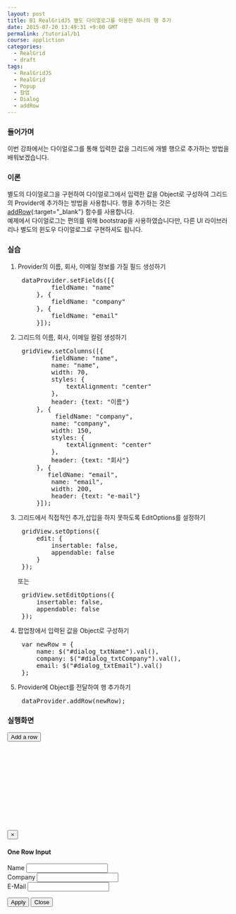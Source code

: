 ```yaml
---
layout: post
title: B1 RealGridJS 별도 다이얼로그를 이용한 하나의 행 추가  
date: 2015-07-20 13:49:31 +9:00 GMT
permalink: /tutorial/b1
course: appliction
categories: 
  - RealGrid
  - draft
tags: 
  - RealGridJS
  - RealGrid
  - Popup
  - 팝업
  - Dialog
  - addRow
---
```


<script type="text/javascript" src="/script/dlgrids_eval.js"></script>
<script type="text/javascript" src="/script/realgridjs.js"></script>

<script>
var gridView;
var dataProvider;

$(document).ready( function(){
    $("#dialog_btnAddRow").click(function () {
        var newRow = {
            name: $("#dialog_txtName").val(),
            company: $("#dialog_txtCompany").val(),
            email: $("#dialog_txtEmail").val()
        };
        dataProvider.addRow(newRow);
        $("#addRowDialog").modal('hide');
    });

    RealGridJS.setTrace(false);
    RealGridJS.setRootContext("/script");
    
    dataProvider = new RealGridJS.LocalDataProvider();

    dataProvider.setFields([{
            fieldName: "name"
        }, {
            fieldName: "company"
        }, {
            fieldName: "email"
        }]);

    gridView = new RealGridJS.GridView("realgrid");
    gridView.setDataSource(dataProvider);   

    gridView.setColumns([{
            fieldName: "name",
            name: "name",
            width: 70,
            styles: {
                textAlignment: "center"
            },
            header: {text: "이름"}
        }, {
             fieldName: "company",
            name: "company",
            width: 150,
            styles: {
                textAlignment: "center"
            },
            header: {text: "회사"}
        }, {
           fieldName: "email",
            name: "email",
            width: 200,
            header: {text: "e-mail"}
        }]);

    gridView.setOptions({
        panel: { visible: false },
        footer: { visible: false },
        edit: { 
            insertable: false,
            appendable: false
        }
    });
});   
</script>

### 들어가며

이번 강좌에서는 다이얼로그를 통해 입력한 값을 그리드에 개별 행으로 추가하는 방법을 배워보겠습니다.

### 이론

별도의 다이얼로그을 구현하여 다이얼로그에서 입력한 값을 Object로 구성하여 그리드의 Provider에 추가하는 방법을 사용합니다. 행을 추가하는 것은 [addRow](http://help.realgrid.com/api/LocalDataProvider/addRow/){:target="_blank"} 함수를 사용합니다.  
예제에서 다이얼로그는 편의를 위해 bootstrap을 사용하였습니다만, 다른 UI 라이브러리나 별도의 윈도우 다이얼로그로 구현하셔도 됩니다.

### 실습

1. Provider의 이름, 회사, 이메일 정보를 가질 필드 생성하기

    <pre class="prettyprint">
    dataProvider.setFields([{
            fieldName: "name"
        }, {
            fieldName: "company"
        }, {
            fieldName: "email"
        }]);</pre>

2. 그리드의 이름, 회사, 이메일 컬럼 생성하기

    <pre class="prettyprint">
    gridView.setColumns([{
            fieldName: "name",
            name: "name",
            width: 70,
            styles: {
                textAlignment: "center"
            },
            header: {text: "이름"}
        }, {
             fieldName: "company",
            name: "company",
            width: 150,
            styles: {
                textAlignment: "center"
            },
            header: {text: "회사"}
        }, {
           fieldName: "email",
            name: "email",
            width: 200,
            header: {text: "e-mail"}
        }]);</pre>

3. 그리드에서 직접적인 추가,삽입을 하지 못하도록 EditOptions를 설정하기

    <pre class="prettyprint">
    gridView.setOptions({
        edit: { 
            insertable: false,
            appendable: false
        }
    });</pre>

    또는

    <pre class="prettyprint">
    gridView.setEditOptions({
        insertable: false,
        appendable: false
    });</pre>

4. 팝업창에서 입력된 값을 Object로 구성하기

    <pre class="prettyprint">
    var newRow = {
        name: $("#dialog_txtName").val(),
        company: $("#dialog_txtCompany").val(),
        email: $("#dialog_txtEmail").val()
    };</pre>

5. Provider에 Object를 전달하여 행 추가하기

    <pre class="prettyprint">
    dataProvider.addRow(newRow);</pre>

### 실행화면

<div style="width:100%;textAlignment:right">
    <button type="button" data-toggle="modal" data-target="#addRowDialog">Add a row</button>
</div>
<div id="realgrid" style="width: 100%; height: 200px;"></div>

<div class="modal fade" id="addRowDialog" role="dialog">
    <div class="modal-dialog">
        <div class="modal-content">
            <div class="modal-header">
                <button type="button" class="close" data-dismiss="modal" aria-hidden="true">×</button>
                <h4 class="modal-title">One Row Input</h4>
            </div><div class="modal-body">
                <p>
                    <label for="dialog_txtName" style="width:80px">Name</label>
                    <input type="text" id="dialog_txtName" /><br />
                    <label for="dialog_txtCompany" style="width:80px">Company</label>
                    <input type="text" id="dialog_txtCompany" /><br />
                    <label for="dialog_txtEmail" style="width:80px">E-Mail</label>
                    <input type="text" id="dialog_txtEmail" />
                </p>
            </div><div class="modal-footer">
                <button type="button" class="btn btn-primary" id="dialog_btnAddRow">Apply</button>
                <button type="button" class="btn btn-default" id="dialog_btnClose" data-dismiss="modal">Close</button>
            </div></div></div>
</div>

